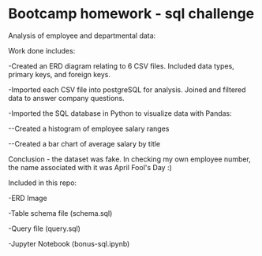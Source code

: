# Bootcamp homework - sql challenge
Analysis of employee and departmental data:

Work done includes:

-Created an ERD diagram relating to 6 CSV files. Included data types, primary keys, and foreign keys.

-Imported each CSV file into postgreSQL for analysis. Joined and filtered data to answer company questions.

-Imported the SQL database in Python to visualize data with Pandas:

  --Created a histogram of employee salary ranges
  
  --Created a bar chart of average salary by title
  
  
Conclusion - the dataset was fake. In checking my own employee number, the name associated with it was April Fool's Day :)


Included in this repo:

-ERD Image

-Table schema file (schema.sql)

-Query file (query.sql)

-Jupyter Notebook (bonus-sql.ipynb)
